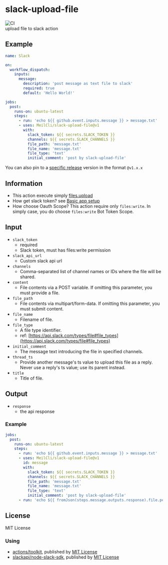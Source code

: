 # slack-upload-file
![CI](https://github.com/MeilCli/slack-upload-file/workflows/CI/badge.svg)  
upload file to slack action

## Example
```yaml
name: Slack

on:
  workflow_dispatch:
    inputs:
      message: 
        description: 'post message as text file to slack'
        required: true
        default: 'Hello World!'

jobs:
  post:
    runs-on: ubuntu-latest
    steps:
      - run: 'echo ${{ github.event.inputs.message }} > message.txt'
      - uses: MeilCli/slack-upload-file@v1
        with:
          slack_token: ${{ secrets.SLACK_TOKEN }}
          channels: ${{ secrets.SLACK_CHANNELS }}
          file_path: 'message.txt'
          file_name: 'message.txt'
          file_type: 'text'
          initial_comment: 'post by slack-upload-file'
```
You can also pin to a [specific release](https://github.com/MeilCli/slack-upload-file/releases) version in the format `@v1.x.x`

## Information
- This action execute simply [files.upload](https://api.slack.com/methods/files.upload)
- How get slack token? see [Basic app setup](https://api.slack.com/authentication/basics)
- How choose Oauth Scope? This action require only `files:write`. In simply case, you do choose `files:write` Bot Token Scope.

## Input
- `slack_token`
  - required
  - Slack token, must has files:write permission
- `slack_api_url`
  - Custom slack api url
- `channels`
  - Comma-separated list of channel names or IDs where the file will be shared.
- `content`
  - File contents via a POST variable. If omitting this parameter, you must provide a file.
- `file_path`
  - File contents via multipart/form-data. If omitting this parameter, you must submit content.
- `file_name`
  - Filename of file.
- `file_type`
  - A file type identifier.
  - ref: [https://api.slack.com/types/file#file_types](https://api.slack.com/types/file#file_types)
- `initial_comment`
  - The message text introducing the file in specified channels.
- `thread_ts`
  - Provide another message's ts value to upload this file as a reply. Never use a reply's ts value; use its parent instead.
- `title`
  - Title of file.

## Output
- `response`
  - the api response

### Example
```yaml
jobs:
  post:
    runs-on: ubuntu-latest
    steps:
      - run: 'echo ${{ github.event.inputs.message }} > message.txt'
      - uses: MeilCli/slack-upload-file@v1
        id: message
        with:
          slack_token: ${{ secrets.SLACK_TOKEN }}
          channels: ${{ secrets.SLACK_CHANNELS }}
          file_path: 'message.txt'
          file_name: 'message.txt'
          file_type: 'text'
          initial_comment: 'post by slack-upload-file'
      - run: 'echo ${{ fromJson(steps.message.outputs.response).file.permalink }}'
```

## License
MIT License

### Using
- [actions/toolkit](https://github.com/actions/toolkit), published by [MIT License](https://github.com/actions/toolkit/blob/master/LICENSE.md)
- [slackapi/node-slack-sdk](https://github.com/slackapi/node-slack-sdk), published by [MIT License](https://github.com/slackapi/node-slack-sdk/blob/main/LICENSE)
